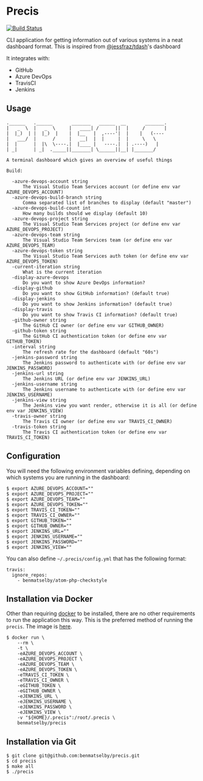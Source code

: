 # Precis

[![Build Status](https://travis-ci.org/benmatselby/precis.png?branch=master)](https://travis-ci.org/benmatselby/precis)

CLI application for getting information out of various systems in a neat dashboard format. This is inspired from [@jessfraz/tdash](https://github.com/jessfraz/tdash)'s dashboard

It integrates with:

- GitHub
- Azure DevOps
- TravisCI
- Jenkins

## Usage

```
.______   .______       _______   ______  __       _______.
|   _  \  |   _  \     |   ____| /      ||  |     /       |
|  |_)  | |  |_)  |    |  |__   |  ,----'|  |    |   (----
|   ___/  |      /     |   __|  |  |     |  |     \   \
|  |      |  |\  \----.|  |____ |   ----.|  | .----)   |
| _|      | _|  ._____||_______| \______||__| |_______/

A terminal dashboard which gives an overview of useful things

Build:

  -azure-devops-account string
      The Visual Studio Team Services account (or define env var AZURE_DEVOPS_ACCOUNT)
  -azure-devops-build-branch string
      Comma separated list of branches to display (default "master")
  -azure-devops-build-count int
      How many builds should we display (default 10)
  -azure-devops-project string
      The Visual Studio Team Services project (or define env var AZURE_DEVOPS_PROJECT)
  -azure-devops-team string
      The Visual Studio Team Services team (or define env var AZURE_DEVOPS_TEAM)
  -azure-devops-token string
      The Visual Studio Team Services auth token (or define env var AZURE_DEVOPS_TOKEN)
  -current-iteration string
      What is the current iteration
  -display-azure-devops
      Do you want to show Azure DevOps information?
  -display-github
      Do you want to show GitHub information? (default true)
  -display-jenkins
      Do you want to show Jenkins information? (default true)
  -display-travis
      Do you want to show Travis CI information? (default true)
  -github-owner string
      The GitHub CI owner (or define env var GITHUB_OWNER)
  -github-token string
      The GitHub CI authentication token (or define env var GITHUB_TOKEN)
  -interval string
      The refresh rate for the dashboard (default "60s")
  -jenkins-password string
      The Jenkins password to authenticate with (or define env var JENKINS_PASSWORD)
  -jenkins-url string
      The Jenkins URL (or define env var JENKINS_URL)
  -jenkins-username string
      The Jenkins username to authenticate with (or define env var JENKINS_USERNAME)
  -jenkins-view string
      The Jenkins view you want render, otherwise it is all (or define env var JENKINS_VIEW)
  -travis-owner string
      The Travis CI owner (or define env var TRAVIS_CI_OWNER)
  -travis-token string
      The Travis CI authentication token (or define env var TRAVIS_CI_TOKEN)
```

## Configuration

You will need the following environment variables defining, depending on which systems you are running in the dashboard:

```
$ export AZURE_DEVOPS_ACCOUNT=""
$ export AZURE_DEVOPS_PROJECT=""
$ export AZURE_DEVOPS_TEAM=""
$ export AZURE_DEVOPS_TOKEN=""
$ export TRAVIS_CI_TOKEN=""
$ export TRAVIS_CI_OWNER=""
$ export GITHUB_TOKEN=""
$ export GITHUB_OWNER=""
$ export JENKINS_URL=""
$ export JENKINS_USERNAME=""
$ export JENKINS_PASSWORD=""
$ export JENKINS_VIEW=""
```

You can also define `~/.precis/config.yml` that has the following format:

```
travis:
  ignore_repos:
    - benmatselby/atom-php-checkstyle
```

## Installation via Docker

Other than requiring [docker](http://docker.com) to be installed, there are no other requirements to run the application this way. This is the preferred method of running the `precis`. The image is [here](https://hub.docker.com/r/benmatselby/precis/).

```
$ docker run \
    --rm \
    -t \
    -eAZURE_DEVOPS_ACCOUNT \
    -eAZURE_DEVOPS_PROJECT \
    -eAZURE_DEVOPS_TEAM \
    -eAZURE_DEVOPS_TOKEN \
    -eTRAVIS_CI_TOKEN \
    -eTRAVIS_CI_OWNER \
    -eGITHUB_TOKEN \
    -eGITHUB_OWNER \
    -eJENKINS_URL \
    -eJENKINS_USERNAME \
    -eJENKINS_PASSWORD \
    -eJENKINS_VIEW \
    -v "${HOME}/.precis":/root/.precis \
    benmatselby/precis
```

## Installation via Git

```
$ git clone git@github.com:benmatselby/precis.git
$ cd precis
$ make all
$ ./precis
```
